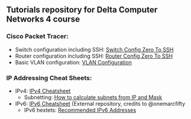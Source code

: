 ## Tutorials repository for Delta Computer Networks 4 course

### Cisco Packet Tracer:
- Switch configuration including SSH: [Switch Config Zero To SSH](./cisco_packet_tracer/Switch%20Config%20Zero%20To%20SSH.md)
- Router configuration including SSH: [Router Config Zero To SSH](./cisco_packet_tracer/Router%20Config%20Zero%20To%20SSH.md)
- Basic VLAN configuration: [VLAN Configuration](./cisco_packet_tracer/VLAN%20Configuration.md)

### IP Addressing Cheat Sheets: 
- IPv4: [IPv4 Cheatsheet](./network_addressing/IPv4%20Cheatsheet.md)
  - Subnetting: [How to calculate subnets from IP and Mask](./network_addressing/IPv4%20Cheatsheet.md#how-to-calculate-subnets)
- IPv6: [IPv6 Cheatsheet](https://github.com/onemarcfifty/cheat-sheets/blob/main/networking/ipv6.md) (External repository, credits to @onemarcfifty
  - IPv6 hextets: [Recommended IPv6 Addresses](./network_addressing/IPv6%20Cool%20Hextets.md)